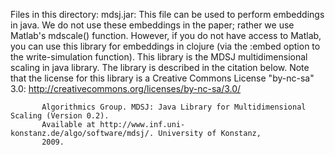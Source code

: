 Files in this directory:
 mdsj.jar: This file can be used to perform embeddings in java. We do not use these embeddings in the
           paper; rather we use Matlab's mdscale() function. However, if you do not have access to
           Matlab, you can use this library for embeddings in clojure (via the :embed option to the
           write-simulation function). This library is the MDSJ multidimensional scaling in java 
           library. The library is described in the citation below. Note that the license for this 
           library is a Creative Commons License "by-nc-sa" 3.0: 
           http://creativecommons.org/licenses/by-nc-sa/3.0/

           Algorithmics Group. MDSJ: Java Library for Multidimensional Scaling (Version 0.2). 
           Available at http://www.inf.uni-konstanz.de/algo/software/mdsj/. University of Konstanz,
           2009.
